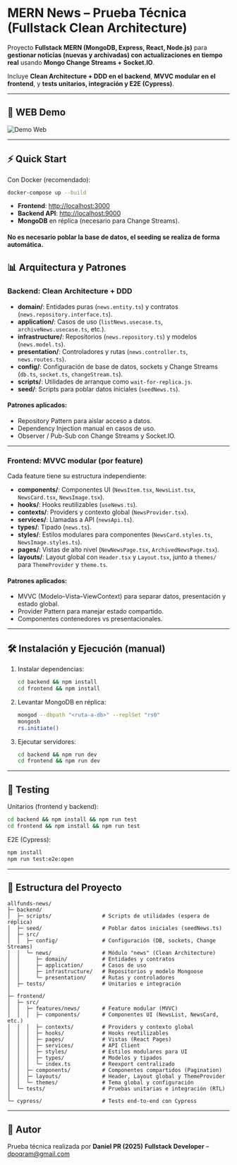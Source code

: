 # MERN News – Prueba Técnica (Fullstack Clean Architecture)

Proyecto **Fullstack MERN (MongoDB, Express, React, Node.js)** para **gestionar noticias (nuevas y archivadas) con actualizaciones en tiempo real** usando **Mongo Change Streams + Socket.IO**.

Incluye **Clean Architecture + DDD en el backend**, **MVVC modular en el frontend**, y **tests unitarios, integración y E2E (Cypress)**.

---

## 🚀 WEB Demo

![Demo Web](./docs/Demo.gif)

---

## ⚡ Quick Start

Con Docker (recomendado):

```bash
docker-compose up --build
```

- **Frontend**: [http://localhost:3000](http://localhost:3000)
- **Backend API**: [http://localhost:9000](http://localhost:9000)
- **MongoDB** en réplica (necesario para Change Streams).

#### No es necesario poblar la base de datos, el seeding se realiza de forma automática.

## 📊 Arquitectura y Patrones

### **Backend: Clean Architecture + DDD**

- **domain/**: Entidades puras (`news.entity.ts`) y contratos (`news.repository.interface.ts`).
- **application/**: Casos de uso (`listNews.usecase.ts`, `archiveNews.usecase.ts`, etc.).
- **infrastructure/**: Repositorios (`news.repository.ts`) y modelos (`news.model.ts`).
- **presentation/**: Controladores y rutas (`news.controller.ts`, `news.routes.ts`).
- **config/**: Configuración de base de datos, sockets y Change Streams (`db.ts`, `socket.ts`, `changeStream.ts`).
- **scripts/**: Utilidades de arranque como `wait-for-replica.js`.
- **seed/**: Scripts para poblar datos iniciales (`seedNews.ts`).

#### Patrones aplicados:

- Repository Pattern para aislar acceso a datos.
- Dependency Injection manual en casos de uso.
- Observer / Pub-Sub con Change Streams y Socket.IO.

---

### **Frontend: MVVC modular (por feature)**

Cada feature tiene su estructura independiente:

- **components/**: Componentes UI (`NewsItem.tsx`, `NewsList.tsx`, `NewsCard.tsx`, `NewsImage.tsx`).
- **hooks/**: Hooks reutilizables (`useNews.ts`).
- **contexts/**: Providers y contexto global (`NewsProvider.tsx`).
- **services/**: Llamadas a API (`newsApi.ts`).
- **types/**: Tipado (`news.ts`).
- **styles/**: Estilos modulares para componentes (`NewsCard.styles.ts`, `NewsImage.styles.ts`).
- **pages/**: Vistas de alto nivel (`NewNewsPage.tsx`, `ArchivedNewsPage.tsx`).
- **layouts/**: Layout global con `Header.tsx` y `Layout.tsx`, junto a `themes/` para `ThemeProvider` y `theme.ts`.

#### Patrones aplicados:

- MVVC (Modelo–Vista–ViewContext) para separar datos, presentación y estado global.
- Provider Pattern para manejar estado compartido.
- Componentes contenedores vs presentacionales.

---

## 🛠️ Instalación y Ejecución (manual)

1. Instalar dependencias:

   ```bash
   cd backend && npm install
   cd frontend && npm install
   ```

2. Levantar MongoDB en réplica:

   ```bash
   mongod --dbpath "<ruta-a-db>" --replSet "rs0"
   mongosh
   rs.initiate()
   ```

3. Ejecutar servidores:

   ```bash
   cd backend && npm run dev
   cd frontend && npm run dev
   ```

---

## 🤪 Testing

Unitarios (frontend y backend):

```bash
cd backend && npm install && npm run test
cd frontend && npm install && npm run test
```

E2E (Cypress):

```bash
npm install
npm run test:e2e:open
```

---

## 📂 Estructura del Proyecto

```
allfunds-news/
├─ backend/
│  ├─ scripts/                # Scripts de utilidades (espera de réplica)
│  ├─ seed/                   # Poblar datos iniciales (seedNews.ts)
│  ├─ src/
│  │  ├─ config/              # Configuración (DB, sockets, Change Streams)
│  │  └─ news/                # Módulo "news" (Clean Architecture)
│  │     ├─ domain/           # Entidades y contratos
│  │     ├─ application/      # Casos de uso
│  │     ├─ infrastructure/   # Repositorios y modelo Mongoose
│  │     └─ presentation/     # Rutas y controladores
│  ├─ tests/                  # Unitarios e integración
│
├─ frontend/
│  ├─ src/
│  │  ├─ features/news/       # Feature modular (MVVC)
│  │  │  ├─ components/       # Componentes UI (NewsList, NewsCard, etc.)
│  │  │  ├─ contexts/         # Providers y contexto global
│  │  │  ├─ hooks/            # Hooks reutilizables
│  │  │  ├─ pages/            # Vistas (React Pages)
│  │  │  ├─ services/         # API Client
│  │  │  ├─ styles/           # Estilos modulares para UI
│  │  │  ├─ types/            # Modelos y tipados
│  │  │  └─ index.ts          # Reexport centralizado
│  │  ├─ components/          # Componentes compartidos (Pagination)
│  │  ├─ layouts/             # Header, Layout global y ThemeProvider
│  │  └─ themes/              # Tema global y configuración
│  └─ tests/                  # Pruebas unitarias e integración (RTL)
│
└─ cypress/                   # Tests end-to-end con Cypress
```

---

## 👤 Autor

Prueba técnica realizada por **Daniel PR (2025)**
**Fullstack Developer** – [dpoqram@gmail.com](mailto:dpoqram@gmail.com)
